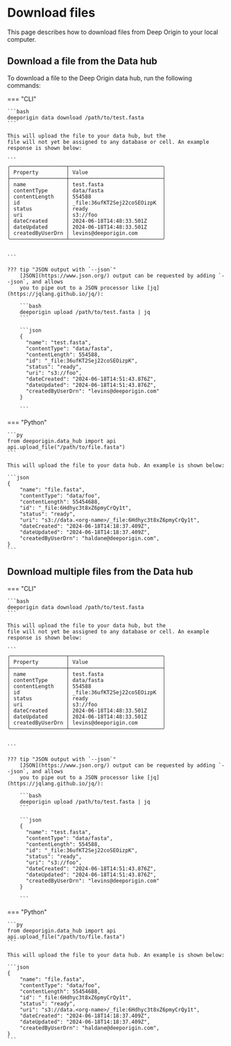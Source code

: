 # Download files

This page describes how to download files from Deep Origin to your local computer. 


## Download a file from the Data hub

To download a file to the Deep Origin data hub, run the following commands:

=== "CLI"

    ```bash
    deeporigin data download /path/to/test.fasta
    ```

    This will upload the file to your data hub, but the
    file will not yet be assigned to any database or cell. An example
    response is shown below:

    ```
    ╭──────────────────┬──────────────────────────────╮
    │ Property         │ Value                        │
    ├──────────────────┼──────────────────────────────┤
    │ name             │ test.fasta                   │
    │ contentType      │ data/fasta                   │
    │ contentLength    │ 554588                       │
    │ id               │ _file:36ufKT2Sej22coSEOizpK  │
    │ status           │ ready                        │
    │ uri              │ s3://foo                     │
    │ dateCreated      │ 2024-06-18T14:48:33.501Z     │
    │ dateUpdated      │ 2024-06-18T14:48:33.501Z     │
    │ createdByUserDrn │ levins@deeporigin.com        │
    ╰──────────────────┴──────────────────────────────╯


    ```

    ??? tip "JSON output with `--json`"
        [JSON](https://www.json.org/) output can be requested by adding `--json`, and allows
        you to pipe out to a JSON processor like [jq](https://jqlang.github.io/jq/):

        ```bash
        deeporigin upload /path/to/test.fasta | jq
        ```

        ```json
        {
          "name": "test.fasta",
          "contentType": "data/fasta",
          "contentLength": 554588,
          "id": "_file:36ufKT2Sej22coSEOizpK",
          "status": "ready",
          "uri": "s3://foo",
          "dateCreated": "2024-06-18T14:51:43.876Z",
          "dateUpdated": "2024-06-18T14:51:43.876Z",
          "createdByUserDrn": "levins@deeporigin.com"
        }

        ```

=== "Python"

    ```py
    from deeporigin.data_hub import api
    api.upload_file("/path/to/file.fasta")
    ```

    This will upload the file to your data hub. An example is shown below:

    ```json
    {
        "name": "file.fasta",
        "contentType": "data/foo",
        "contentLength": 55454688,
        "id": "_file:6Hdhyc3t8xZ6pmyCrQy1t",
        "status": "ready",
        "uri": "s3://data.<org-name>/_file:6Hdhyc3t8xZ6pmyCrQy1t",
        "dateCreated": "2024-06-18T14:18:37.409Z",
        "dateUpdated": "2024-06-18T14:18:37.409Z",
        "createdByUserDrn": "haldane@deeporigin.com",
    }
    ```


## Download multiple files from the Data hub

=== "CLI"

    ```bash
    deeporigin data download /path/to/test.fasta
    ```

    This will upload the file to your data hub, but the
    file will not yet be assigned to any database or cell. An example
    response is shown below:

    ```
    ╭──────────────────┬──────────────────────────────╮
    │ Property         │ Value                        │
    ├──────────────────┼──────────────────────────────┤
    │ name             │ test.fasta                   │
    │ contentType      │ data/fasta                   │
    │ contentLength    │ 554588                       │
    │ id               │ _file:36ufKT2Sej22coSEOizpK  │
    │ status           │ ready                        │
    │ uri              │ s3://foo                     │
    │ dateCreated      │ 2024-06-18T14:48:33.501Z     │
    │ dateUpdated      │ 2024-06-18T14:48:33.501Z     │
    │ createdByUserDrn │ levins@deeporigin.com        │
    ╰──────────────────┴──────────────────────────────╯


    ```

    ??? tip "JSON output with `--json`"
        [JSON](https://www.json.org/) output can be requested by adding `--json`, and allows
        you to pipe out to a JSON processor like [jq](https://jqlang.github.io/jq/):

        ```bash
        deeporigin upload /path/to/test.fasta | jq
        ```

        ```json
        {
          "name": "test.fasta",
          "contentType": "data/fasta",
          "contentLength": 554588,
          "id": "_file:36ufKT2Sej22coSEOizpK",
          "status": "ready",
          "uri": "s3://foo",
          "dateCreated": "2024-06-18T14:51:43.876Z",
          "dateUpdated": "2024-06-18T14:51:43.876Z",
          "createdByUserDrn": "levins@deeporigin.com"
        }

        ```

=== "Python"

    ```py
    from deeporigin.data_hub import api
    api.upload_file("/path/to/file.fasta")
    ```

    This will upload the file to your data hub. An example is shown below:

    ```json
    {
        "name": "file.fasta",
        "contentType": "data/foo",
        "contentLength": 55454688,
        "id": "_file:6Hdhyc3t8xZ6pmyCrQy1t",
        "status": "ready",
        "uri": "s3://data.<org-name>/_file:6Hdhyc3t8xZ6pmyCrQy1t",
        "dateCreated": "2024-06-18T14:18:37.409Z",
        "dateUpdated": "2024-06-18T14:18:37.409Z",
        "createdByUserDrn": "haldane@deeporigin.com",
    }
    ```
